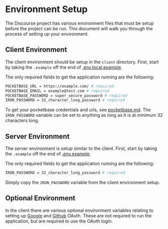 # Environment Setup

The Discourse project has various environment files that must be setup before the project can be run. This document will walk you through the process of setting up your environment.

## Client Environment

The client environment should be setup in the `client` directory. First, start by taking the `.example` off the end of [.env.local.example](/client/.env.local.example).

The only required fields to get the application running are the following:
```bash
POCKETBASE_URL = https://example.com/ # required
POCKETBASE_EMAIL = example@test.com # required
POCKETBASE_PASSWORD = super_secure_password # required
IRON_PASSWORD = 32_character_long_password # required
```

To get your pocketbase credentials and urls, see [pocketbase.md](./pocketbase.md). The `IRON_PASSWORD` variable can be set to anything as long as it is at minimum 32 characters long.

## Server Environment

The server environment is setup similar to the client. First, start by taking the `.example` off the end of [.env.example](/server/.env.example).

The only required fields to get the application running are the following:
```bash
IRON_PASSWORD = 32_character_long_password # required
```

Simply copy the `IRON_PASSWORD` variable from the client environment setup.

## Optional Environment

In the client there are various optional environment variables relating to setting up [Google](https://developers.google.com/identity/protocols/oauth2) and [Github](https://docs.github.com/en/developers/apps/building-oauth-apps/authorizing-oauth-apps) OAuth. These are not required to run the application, but are required to use the OAuth login.
